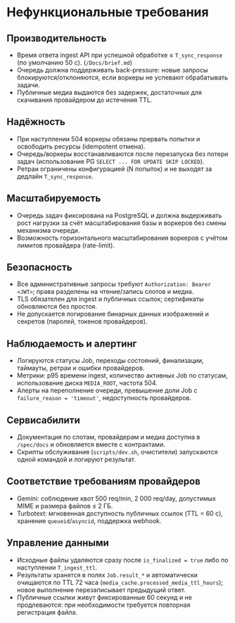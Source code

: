 # Нефункциональные требования

## Производительность
- Время ответа ingest API при успешной обработке ≤ `T_sync_response` (по умолчанию 50 с). (`/Docs/brief.md`)
- Очередь должна поддерживать back-pressure: новые запросы блокируются/отклоняются, если воркеры не успевают обрабатывать задачи.
- Публичные медиа выдаются без задержек, достаточных для скачивания провайдером до истечения TTL.

## Надёжность
- При наступлении 504 воркеры обязаны прервать попытки и освободить ресурсы (idempotent отмена).
- Очередь/воркеры восстанавливаются после перезапуска без потери задач (использование PG `SELECT ... FOR UPDATE SKIP LOCKED`).
- Ретраи ограничены конфигурацией (N попыток) и не выходят за дедлайн `T_sync_response`.

## Масштабируемость
- Очередь задач фиксирована на PostgreSQL и должна выдерживать рост нагрузки за счёт масштабирования базы и воркеров без смены
  механизма очереди.
- Возможность горизонтального масштабирования воркеров с учётом лимитов провайдера (rate-limit).

## Безопасность
- Все административные запросы требуют `Authorization: Bearer <JWT>`; права разделены на чтение/запись слотов и медиа.
- TLS обязателен для ingest и публичных ссылок; сертификаты обновляются без простоя.
- Не допускается логирование бинарных данных изображений и секретов (паролей, токенов провайдеров).

## Наблюдаемость и алертинг
- Логируются статусы Job, переходы состояний, финализации, таймауты, ретраи и ошибки провайдеров.
- Метрики: p95 времени ingest, количество активных Job по статусам, использование диска `MEDIA_ROOT`, частота 504.
- Алерты на переполнение очереди, превышение доли Job с `failure_reason = 'timeout'`, недоступность провайдеров.

## Сервисабилити
- Документация по слотам, провайдерам и медиа доступна в `/spec/docs` и обновляется вместе с контрактами.
- Скрипты обслуживания (`scripts/dev.sh`, очистители) запускаются одной командой и логируют результат.

## Соответствие требованиям провайдеров
- Gemini: соблюдение квот 500 req/min, 2 000 req/day, допустимых MIME и размера файлов ≤ 2 ГБ.
- Turbotext: мгновенная доступность публичных ссылок (TTL = 60 с), хранение `queueid`/`asyncid`, поддержка webhook.

## Управление данными
- Исходные файлы удаляются сразу после `is_finalized = true` либо по наступлении `T_ingest_ttl`.
- Результаты хранятся в полях `Job.result_*` и автоматически очищаются по TTL 72 часа (`media_cache.processed_media_ttl_hours`); новое выполнение перезаписывает предыдущий ответ.
- Публичные ссылки живут фиксированные 60 секунд и не продлеваются: при необходимости требуется повторная регистрация файла.
